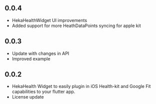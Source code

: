 ## 0.0.4

-   HekaHealthWidget UI improvements
-   Added support for more HeathDataPoints syncing for apple kit

## 0.0.3

-   Update with changes in API
-   Improved example

## 0.0.2

-   HekaHealth Widget to easily plugin in iOS Health-kit and Google Fit capabilities to your flutter app.
-   License update
